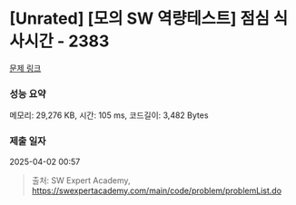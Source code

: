 # [Unrated] [모의 SW 역량테스트] 점심 식사시간 - 2383 

[문제 링크](https://swexpertacademy.com/main/code/problem/problemDetail.do?contestProbId=AV5-BEE6AK0DFAVl) 

### 성능 요약

메모리: 29,276 KB, 시간: 105 ms, 코드길이: 3,482 Bytes

### 제출 일자

2025-04-02 00:57



> 출처: SW Expert Academy, https://swexpertacademy.com/main/code/problem/problemList.do